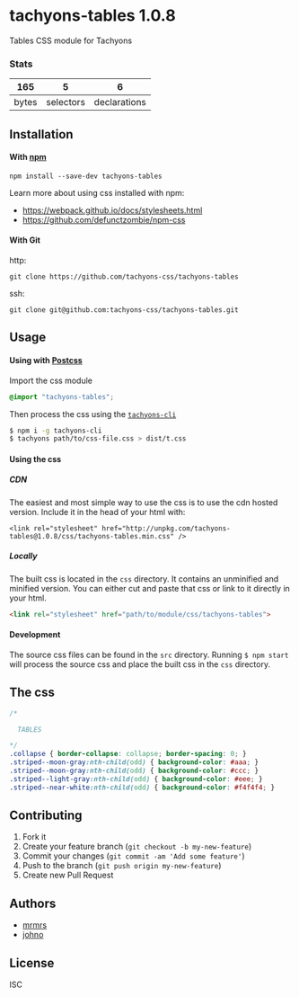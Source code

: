 # tachyons-tables 1.0.8

Tables CSS module for Tachyons

### Stats

165 | 5 | 6
---|---|---
bytes | selectors | declarations

## Installation

#### With [npm](https://npmjs.com)

```
npm install --save-dev tachyons-tables
```

Learn more about using css installed with npm:
* https://webpack.github.io/docs/stylesheets.html
* https://github.com/defunctzombie/npm-css

#### With Git

http:
```
git clone https://github.com/tachyons-css/tachyons-tables
```

ssh:
```
git clone git@github.com:tachyons-css/tachyons-tables.git
```

## Usage

#### Using with [Postcss](https://github.com/postcss/postcss)

Import the css module

```css
@import "tachyons-tables";
```

Then process the css using the [`tachyons-cli`](https://github.com/tachyons-css/tachyons-cli)

```sh
$ npm i -g tachyons-cli
$ tachyons path/to/css-file.css > dist/t.css
```

#### Using the css

##### CDN
The easiest and most simple way to use the css is to use the cdn hosted version. Include it in the head of your html with:

```
<link rel="stylesheet" href="http://unpkg.com/tachyons-tables@1.0.8/css/tachyons-tables.min.css" />
```

##### Locally
The built css is located in the `css` directory. It contains an unminified and minified version.
You can either cut and paste that css or link to it directly in your html.

```html
<link rel="stylesheet" href="path/to/module/css/tachyons-tables">
```

#### Development

The source css files can be found in the `src` directory.
Running `$ npm start` will process the source css and place the built css in the `css` directory.

## The css

```css
/*

  TABLES

*/
.collapse { border-collapse: collapse; border-spacing: 0; }
.striped--moon-gray:nth-child(odd) { background-color: #aaa; }
.striped--moon-gray:nth-child(odd) { background-color: #ccc; }
.striped--light-gray:nth-child(odd) { background-color: #eee; }
.striped--near-white:nth-child(odd) { background-color: #f4f4f4; }
```

## Contributing

1. Fork it
2. Create your feature branch (`git checkout -b my-new-feature`)
3. Commit your changes (`git commit -am 'Add some feature'`)
4. Push to the branch (`git push origin my-new-feature`)
5. Create new Pull Request

## Authors

* [mrmrs](http://mrmrs.io)
* [johno](http://johnotander.com)

## License

ISC

